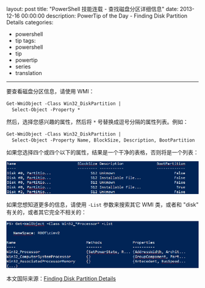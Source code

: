 layout: post
title: "PowerShell 技能连载 - 查找磁盘分区详细信息"
date: 2013-12-16 00:00:00
description: PowerTip of the Day - Finding Disk Partition Details
categories:
- powershell
- tip
tags:
- powershell
- tip
- powertip
- series
- translation
---
要查看磁盘分区信息，请使用 WMI：

	Get-WmiObject -Class Win32_DiskPartition |
	  Select-Object -Property *

然后，选择您感兴趣的属性，然后将 `*` 号替换成逗号分隔的属性列表。例如：

	Get-WmiObject -Class Win32_DiskPartition |
	  Select-Object -Property Name, BlockSize, Description, BootPartition

如果您选择四个或四个以下的属性，结果是一个干净的表格，否则将是一个列表：

![](/img/2013-12-16-finding-disk-partition-details-001.png)

如果您想知道更多的信息，请使用 `-List` 参数来搜索其它 WMI 类，或者和 "disk" 有关的，或者其它完全不相关的：

![](/img/2013-12-16-finding-disk-partition-details-002.png)

<!--more-->
本文国际来源：[Finding Disk Partition Details](http://community.idera.com/powershell/powertips/b/tips/posts/finding-disk-partition-details)
